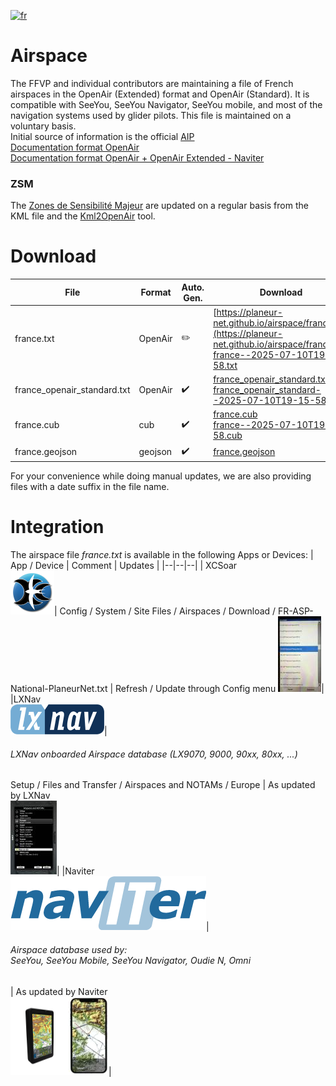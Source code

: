 [![fr](https://img.shields.io/badge/lang-fr-blue.svg)](https://github.com/planeur-net/airspace)
# Airspace
The FFVP and individual contributors are maintaining a file of French airspaces in the OpenAir (Extended) format and OpenAir (Standard).
It is compatible with SeeYou, SeeYou Navigator, SeeYou mobile, and most of the navigation systems used by glider pilots. This file is maintained on a voluntary basis.  
Initial source of information is the official [AIP](https://www.sia.aviation-civile.gouv.fr/documents/supaip/aip/id/6)  
[Documentation format OpenAir](http://www.winpilot.com/UsersGuide/UserAirspace.asp)  
[Documentation format OpenAir + OpenAir Extended - Naviter](https://github.com/naviter/seeyou_file_formats/blob/main/OpenAir_File_Format_Support.md)

### ZSM
The [Zones de Sensibilité Majeur](https://www.stac.aviation-civile.gouv.fr/fr/zsm) are updated on a regular basis from the KML file and the [Kml2OpenAir](https://github.com/llauner/kml2OpenAir) tool.

# Download
| File | Format | Auto. Gen. | Download |
| --- | --- | --- | --- |
| france.txt | OpenAir | :pencil2: |  [https://planeur-net.github.io/airspace/france.txt](https://planeur-net.github.io/airspace/france.txt) <br> [france--2025-07-10T19-15-58.txt](https://planeur-net.github.io/airspace/france--2025-07-10T19-15-58.txt)|
| france_openair_standard.txt | OpenAir | :heavy_check_mark: | [france_openair_standard.txt](https://planeur-net.github.io/airspace/france_openair_standard.txt) <br> [france_openair_standard--2025-07-10T19-15-58.txt](https://planeur-net.github.io/airspace/france_openair_standard--2025-07-10T19-15-58.txt)|
| france.cub | cub | :heavy_check_mark: |  [france.cub](https://planeur-net.github.io/airspace/france.cub) <br> [france--2025-07-10T19-15-58.cub](https://planeur-net.github.io/airspace/france--2025-07-10T19-15-58.cub) |
| france.geojson | geojson | :heavy_check_mark: | [france.geojson](https://planeur-net.github.io/airspace/france.geojson) | 

For your convenience while doing manual updates, we are also providing files with a date suffix in the file name.

# Integration
The airspace file *france.txt* is available in the following Apps or Devices:
| App / Device | Comment | Updates |
|--|--|--|
| XCSoar <br> <img src="./doc/images/xcsoar_logo.png" alt="drawing" style="width:70px; height:70px"/>| Config / System / Site Files / Airspaces / Download / FR-ASP-National-PlaneurNet.txt | Refresh / Update through Config menu [<img src="./doc/images/xcsoar_download_small.jpg">](./doc/images/xcsoar_download.jpg)|
|LXNav <br> ![LxNav](./doc/images/lxnav_logo_color_300px-150x48.png)| <h6>LXNav onboarded Airspace database (LX9070, 9000, 90xx, 80xx, ...)</h6> Setup / Files and Transfer / Airspaces and NOTAMs / Europe | As updated by LXNav <br>[<img src="./doc/images/LX9070_Airspace_files_small.jpg">](./doc/images/LX9070_Airspace_files.png)|
|Naviter <br> ![Naviter](./doc/images/naviter.png)| <h6>Airspace database used by:<br> SeeYou, SeeYou Mobile, SeeYou Navigator, Oudie N, Omni </h6>| As updated by Naviter <br>[<img src="./doc/images/naviter_products.png">](./doc/images/LX9070_Airspace_files.png)|